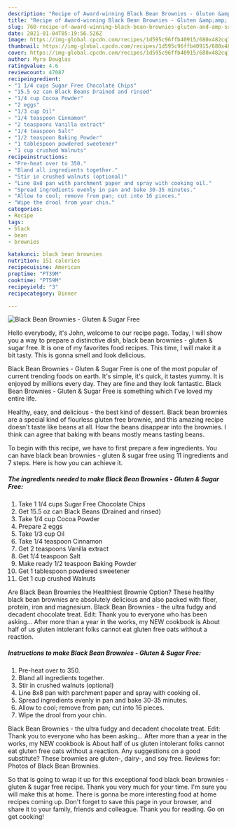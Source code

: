```yaml
---
description: "Recipe of Award-winning Black Bean Brownies - Gluten &amp;amp; Sugar Free"
title: "Recipe of Award-winning Black Bean Brownies - Gluten &amp;amp; Sugar Free"
slug: 760-recipe-of-award-winning-black-bean-brownies-gluten-and-amp-sugar-free
date: 2021-01-04T05:19:56.526Z
image: https://img-global.cpcdn.com/recipes/1d595c96ffb40915/680x482cq70/black-bean-brownies-gluten-sugar-free-recipe-main-photo.jpg
thumbnail: https://img-global.cpcdn.com/recipes/1d595c96ffb40915/680x482cq70/black-bean-brownies-gluten-sugar-free-recipe-main-photo.jpg
cover: https://img-global.cpcdn.com/recipes/1d595c96ffb40915/680x482cq70/black-bean-brownies-gluten-sugar-free-recipe-main-photo.jpg
author: Myra Douglas
ratingvalue: 4.6
reviewcount: 47087
recipeingredient:
- "1 1/4 cups Sugar Free Chocolate Chips"
- "15.5 oz can Black Beans Drained and rinsed"
- "1/4 cup Cocoa Powder"
- "2 eggs"
- "1/3 cup Oil"
- "1/4 teaspoon Cinnamon"
- "2 teaspoons Vanilla extract"
- "1/4 teaspoon Salt"
- "1/2 teaspoon Baking Powder"
- "1 tablespoon powdered sweetener"
- "1 cup crushed Walnuts"
recipeinstructions:
- "Pre-heat over to 350."
- "Bland all ingredients together."
- "Stir in crushed walnuts (optional)"
- "Line 8x8 pan with parchment paper and spray with cooking oil."
- "Spread ingredients evenly in pan and bake 30-35 minutes."
- "Allow to cool; remove from pan; cut into 16 pieces."
- "Wipe the drool from your chin."
categories:
- Recipe
tags:
- black
- bean
- brownies

katakunci: black bean brownies 
nutrition: 151 calories
recipecuisine: American
preptime: "PT39M"
cooktime: "PT59M"
recipeyield: "3"
recipecategory: Dinner

---
```



![Black Bean Brownies - Gluten &amp; Sugar Free](https://img-global.cpcdn.com/recipes/1d595c96ffb40915/680x482cq70/black-bean-brownies-gluten-sugar-free-recipe-main-photo.jpg)

Hello everybody, it's John, welcome to our recipe page. Today, I will show you a way to prepare a distinctive dish, black bean brownies - gluten &amp; sugar free. It is one of my favorites food recipes. This time, I will make it a bit tasty. This is gonna smell and look delicious.

Black Bean Brownies - Gluten &amp; Sugar Free is one of the most popular of current trending foods on earth. It's simple, it's quick, it tastes yummy. It is enjoyed by millions every day. They are fine and they look fantastic. Black Bean Brownies - Gluten &amp; Sugar Free is something which I've loved my entire life.

Healthy, easy, and delicious - the best kind of dessert. Black bean brownies are a special kind of flourless gluten free brownie, and this amazing recipe doesn&#39;t taste like beans at all. How the beans disappear into the brownies. I think can agree that baking with beans mostly means tasting beans.


To begin with this recipe, we have to first prepare a few ingredients. You can have black bean brownies - gluten &amp; sugar free using 11 ingredients and 7 steps. Here is how you can achieve it.

<!--inarticleads1-->

##### The ingredients needed to make Black Bean Brownies - Gluten &amp; Sugar Free:

1. Take 1 1/4 cups Sugar Free Chocolate Chips
1. Get 15.5 oz can Black Beans (Drained and rinsed)
1. Take 1/4 cup Cocoa Powder
1. Prepare 2 eggs
1. Take 1/3 cup Oil
1. Take 1/4 teaspoon Cinnamon
1. Get 2 teaspoons Vanilla extract
1. Get 1/4 teaspoon Salt
1. Make ready 1/2 teaspoon Baking Powder
1. Get 1 tablespoon powdered sweetener
1. Get 1 cup crushed Walnuts


Are Black Bean Brownies the Healthiest Brownie Option? These healthy black bean brownies are absolutely delicious and also packed with fiber, protein, iron and magnesium. Black Bean Brownies - the ultra fudgy and decadent chocolate treat. Edit: Thank you to everyone who has been asking… After more than a year in the works, my NEW cookbook is About half of us gluten intolerant folks cannot eat gluten free oats without a reaction. 

<!--inarticleads2-->

##### Instructions to make Black Bean Brownies - Gluten &amp; Sugar Free:

1. Pre-heat over to 350.
1. Bland all ingredients together.
1. Stir in crushed walnuts (optional)
1. Line 8x8 pan with parchment paper and spray with cooking oil.
1. Spread ingredients evenly in pan and bake 30-35 minutes.
1. Allow to cool; remove from pan; cut into 16 pieces.
1. Wipe the drool from your chin.


Black Bean Brownies - the ultra fudgy and decadent chocolate treat. Edit: Thank you to everyone who has been asking… After more than a year in the works, my NEW cookbook is About half of us gluten intolerant folks cannot eat gluten free oats without a reaction. Any suggestions on a good substitute? These brownies are gluten-, dairy-, and soy free. Reviews for: Photos of Black Bean Brownies. 

So that is going to wrap it up for this exceptional food black bean brownies - gluten &amp; sugar free recipe. Thank you very much for your time. I'm sure you will make this at home. There is gonna be more interesting food at home recipes coming up. Don't forget to save this page in your browser, and share it to your family, friends and colleague. Thank you for reading. Go on get cooking!
